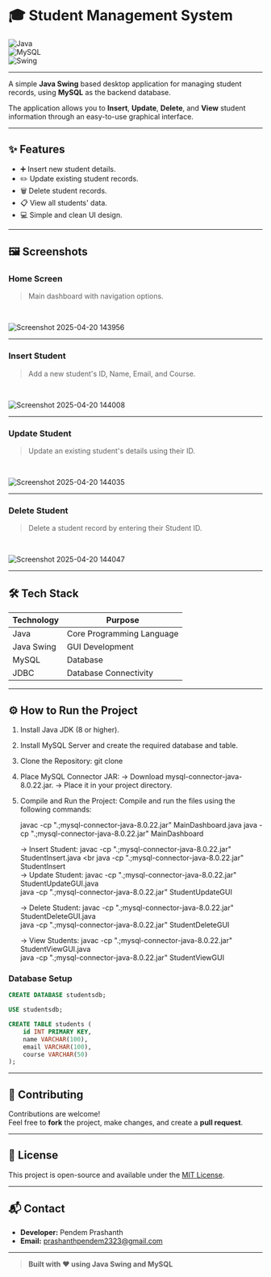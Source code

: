 <h1> 🎓 Student Management System </h1>

![Java](https://img.shields.io/badge/Java-ED8B00?style=for-the-badge&logo=java&logoColor=white)  
![MySQL](https://img.shields.io/badge/MySQL-00758F?style=for-the-badge&logo=mysql&logoColor=white)  
![Swing](https://img.shields.io/badge/Swing-User%20Interface-lightgrey?style=for-the-badge)

---

A simple **Java Swing** based desktop application for managing student records, using **MySQL** as the backend database.

The application allows you to **Insert**, **Update**, **Delete**, and **View** student information through an easy-to-use graphical interface.

---

## ✨ Features

- ➕ Insert new student details.
- ✏️ Update existing student records.
- 🗑️ Delete student records.
- 📋 View all students' data.
- 💻 Simple and clean UI design.

---

## 🖼️ Screenshots

### Home Screen
> Main dashboard with navigation options.
<br>

![Screenshot 2025-04-20 143956](https://github.com/user-attachments/assets/533b3646-f2cc-428b-84ca-eea653b3ac8b)


---

### Insert Student
> Add a new student's ID, Name, Email, and Course.
<br>

![Screenshot 2025-04-20 144008](https://github.com/user-attachments/assets/d086e4fc-e57f-487d-814c-2998f91aff89)


---

### Update Student
> Update an existing student's details using their ID.
<br>

![Screenshot 2025-04-20 144035](https://github.com/user-attachments/assets/07c86336-def7-47e2-8270-fcb291c5c96c)


---

### Delete Student
> Delete a student record by entering their Student ID.
<br>

![Screenshot 2025-04-20 144047](https://github.com/user-attachments/assets/44575cc9-02f4-4c00-8d05-4637f0369791)


---

## 🛠️ Tech Stack

| Technology  | Purpose                         |
|-------------|----------------------------------|
| Java        | Core Programming Language        |
| Java Swing  | GUI Development                  |
| MySQL       | Database                         |
| JDBC        | Database Connectivity            |


---

## ⚙️ How to Run the Project

1. Install Java JDK (8 or higher).
2. Install MySQL Server and create the required database and table.
3. Clone the Repository:
    git clone <repository-url>

4. Place MySQL Connector JAR:
     -> Download mysql-connector-java-8.0.22.jar.
     -> Place it in your project directory.

5. Compile and Run the Project:
    Compile and run the files using the following commands:

    javac -cp ".;mysql-connector-java-8.0.22.jar" MainDashboard.java
    java -cp ".;mysql-connector-java-8.0.22.jar" MainDashboard

   -> Insert Student:
        javac -cp ".;mysql-connector-java-8.0.22.jar" StudentInsert.java <br
        java -cp ".;mysql-connector-java-8.0.22.jar" StudentInsert <br>
   -> Update Student:
        javac -cp ".;mysql-connector-java-8.0.22.jar" StudentUpdateGUI.java <br>
        java -cp ".;mysql-connector-java-8.0.22.jar" StudentUpdateGUI <br>

   
   -> Delete Student:
        javac -cp ".;mysql-connector-java-8.0.22.jar" StudentDeleteGUI.java <br>
        java -cp ".;mysql-connector-java-8.0.22.jar" StudentDeleteGUI <br>

   
   -> View Students:
        javac -cp ".;mysql-connector-java-8.0.22.jar" StudentViewGUI.java <br>
        java -cp ".;mysql-connector-java-8.0.22.jar" StudentViewGUI <br>
   

### Database Setup

```sql
CREATE DATABASE studentsdb;

USE studentsdb;

CREATE TABLE students (
    id INT PRIMARY KEY,
    name VARCHAR(100),
    email VARCHAR(100),
    course VARCHAR(50)
);
```

---

## 🤝 Contributing

Contributions are welcome!  
Feel free to **fork** the project, make changes, and create a **pull request**.

---

## 📄 License

This project is open-source and available under the [MIT License](LICENSE).

---

## 📬 Contact

- **Developer:** Pendem Prashanth
- **Email:** prashanthpendem2323@gmail.com

---

> **Built with ❤️ using Java Swing and MySQL**

